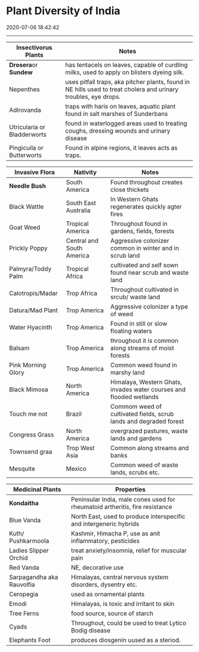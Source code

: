 # Plant Diversity of India

2020-07-06 18:42:42


---

| **Insectivorus Plants**    | **Notes**                                                                                                        |
|-----------------------------|------------------------------------------------------------------------------------------------------------------|
| **Drosera**or **Sundew**   | has tentacels on leaves, capable of curdling milks, used to apply on blisters dyeing silk.                       |
| Nepenthes                   | uses pitfall traps, aka pitcher plants, found in NE hills used to treat cholera and urinary troubles, eye drops. |
| Adlrovanda                  | traps with haris on leaves, aquatic plant found in salt marshes of Sunderbans                                    |
| Utricularia or Bladderworts | found in waterlogged areas used to treating coughs, dressing wounds and urinary disease                         |
| Pingicuila or Butterworts   | Found in alpine regions, it leaves acts as traps.                                                                |

| **Invasive Flora** | **Nativity**              | **Notes**                                                           |
|--------------------|---------------------------|---------------------------------------------------------------------|
| **Needle Bush**    | South America             | Found throughout creates close thickets                             |
| Black Wattle       | South East Australia      | In Western Ghats regenerates quickly agter fires                    |
| Goat Weed          | Tropical America          | Throughout found in gardens, fields, forests                        |
| Prickly Poppy      | Central and South America | Aggressive colonizer common in winter and in scrub land             |
| Palmyra/Toddy Palm | Tropical Africa           | cultivated and self sown found near scrub and waste land            |
| Calotropis/Madar   | Trop Africa               | Throughout cultivated in srcub/ waste land                          |
| Datura/Mad Plant   | Trop America              | Aggressive colonizer a type of weed                                 |
| Water Hyacinth     | Trop America              | Found in still or slow floating waters                              |
| Balsam             | Trop America              | throughout it is common along streams of moist forests              |
| Pink Morning Glory | Trop America              | Common weed found in marshy land                                    |
| Black Mimosa       | North America             | Himalaya, Western Ghats, invades water courses and flooded wetlands |
| Touch me not       | Brazil                    | Commom weed of cultivated fields, scrub lands and degraded forest   |
| Congress Grass     | North America             | overgrazed pastures, waste lands and gardens                        |
| Townsend graa      | Trop West Asia            | Common along streams and banks                                      |
| Mesquite           | Mexico                    | Common weed of waste lands, scrubs etc.                             |

| **Medicinal Plants**      | **Properties**                                                               |
|---------------------------|------------------------------------------------------------------------------|
| **Kondaitha**             | Peninsular India, male cones used for rheumatoid artheritis, fire resistance |
| Blue Vanda                | North East, used to produce interspecific and intergeneric hybrids           |
| Kuth/ Pushkarmoola        | Kashmir, Himacha P, use as anit inflammatory, pesticides                     |
| Ladies Slipper Orchid     | treat anxiety/insomnia, relief for muscular pain                             |
| Red Vanda                 | NE, decorative use                                                           |
| Sarpagandha aka Rauvolfia | Himalayas, central nervous system disorders, dysentry etc.                   |
| Ceropegia                 | used as ornamental plants                                                    |
| Emodi                     | Himalayas, is toxic and irritant to skin                                     |
| Tree Ferns                | food source, source of starch                                                |
| Cyads                     | Throughout, could be used to treat Lytico Bodig disease                      |
| Elephants Foot            | produces diosgenin uused as a steriod.                                       |
